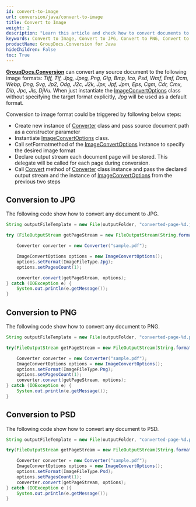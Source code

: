 ```yaml
---
id: convert-to-image
url: conversion/java/convert-to-image
title: Convert to Image
weight: 2
description: "Learn this article and check how to convert documents to JPG, convert documents to PNG, convert documents to TIFF or any supported image format with several lines of Java code and GroupDocs.Conversion for Java."
keywords: Convert to Image, Convert to JPG, Convert to PNG, Convert to PSD, Convert to TIFF
productName: GroupDocs.Conversion for Java
hideChildren: False
toc: True
---
```

[**GroupDocs.Conversion**](https://products.groupdocs.com/conversion/java) can convert any source document to the following image formats: *Tiff, Tif, Jpg, Jpeg, Png, Gig, Bmp, Ico, Psd, Wmf, Emf, Dcm, Webp, Dng, Svg, Jp2, Odg, J2c, J2k, Jpx, Jpf, Jpm, Eps, Cgm, Cdr, Cmx, Dib, Jpc, Jls, DjVu.* When just instantiate the [ImageConvertOptions](https://apireference.groupdocs.com/java/conversion/com.groupdocs.conversion.options.convert/ImageConvertOptions) class without specifying the target format explicitly, *Jpg* will be used as a default format.

Conversion to image format could be triggered by following below steps:

*   Create new instance of [Converter](https://apireference.groupdocs.com/java/conversion/com.groupdocs.conversion/Converter) class and pass source document path as a constructor parameter
*   Instantiate [ImageConvertOptions](https://apireference.groupdocs.com/java/conversion/com.groupdocs.conversion.options.convert/ImageConvertOptions) class.
*   Call setFormatmethod of the [ImageConvertOptions](https://apireference.groupdocs.com/java/conversion/com.groupdocs.conversion.options.convert/ImageConvertOptions) instance to specify the desired image format
*   Declare output stream each document page will be stored. This delegate will be called for each page during conversion.
*   Call [Convert](https://apireference.groupdocs.com/conversion/java/com.groupdocs.conversion/Converter#convert(java.io.OutputStream,%20com.groupdocs.conversion.options.convert.ConvertOptions)) method of [Converter](https://apireference.groupdocs.com/java/conversion/com.groupdocs.conversion/Converter) class instance and pass the declared output stream and the instance of [ImageConvertOptions](https://apireference.groupdocs.com/java/conversion/com.groupdocs.conversion.options.convert/ImageConvertOptions) from the previous two steps

## Conversion to JPG

The following code show how to convert any document to JPG. 

```java
String outputFileTemplate = new File(outputFolder, "converted-page-%d.jpg").getPath();

try (FileOutputStream getPageStream = new FileOutputStream(String.format(outputFileTemplate, 1))) {

    Converter converter = new Converter("sample.pdf");

    ImageConvertOptions options = new ImageConvertOptions();
    options.setFormat(ImageFileType.Jpg);
    options.setPagesCount(1);

    converter.convert(getPageStream, options);
} catch (IOException e) {
    System.out.println(e.getMessage());
}
```

## Conversion to PNG

The following code show how to convert any document to PNG. 

```java
String outputFileTemplate = new File(outputFolder, "converted-page-%d.png").getPath();

try(FileOutputStream getPageStream = new FileOutputStream(String.format(outputFileTemplate, 1))) {

    Converter converter = new Converter("sample.pdf");
    ImageConvertOptions options = new ImageConvertOptions();
    options.setFormat(ImageFileType.Png);
    options.setPagesCount(1);
    converter.convert(getPageStream, options);
} catch (IOException e) {
    System.out.println(e.getMessage());
}
```

## Conversion to PSD

The following code show how to convert any document to PSD. 

```java
String outputFileTemplate = new File(outputFolder, "converted-page-%d.psd").getPath();

try(FileOutputStream getPageStream = new FileOutputStream(String.format(outputFileTemplate, 1))) {

    Converter converter = new Converter("sample.pdf");
    ImageConvertOptions options = new ImageConvertOptions();
    options.setFormat(ImageFileType.Psd);
    options.setPagesCount(1);
    converter.convert(getPageStream, options);
} catch (IOException e ){
    System.out.println(e.getMessage());
}
```
